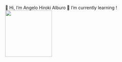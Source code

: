  👋 Hi, I’m Angelo Hiroki Alburo
 🌱 I’m currently learning !<img src="https://cdn.iconscout.com/icon/free/png-256/free-javascript-logo-icon-download-in-svg-png-gif-file-formats--programming-language-pack-logos-icons-1174949.png" width="150px">


<!---
Yuroki31/Yuroki31 is a ✨ special ✨ repository because its `README.md` (this file) appears on your GitHub profile.
You can click the Preview link to take a look at your changes.
--->
